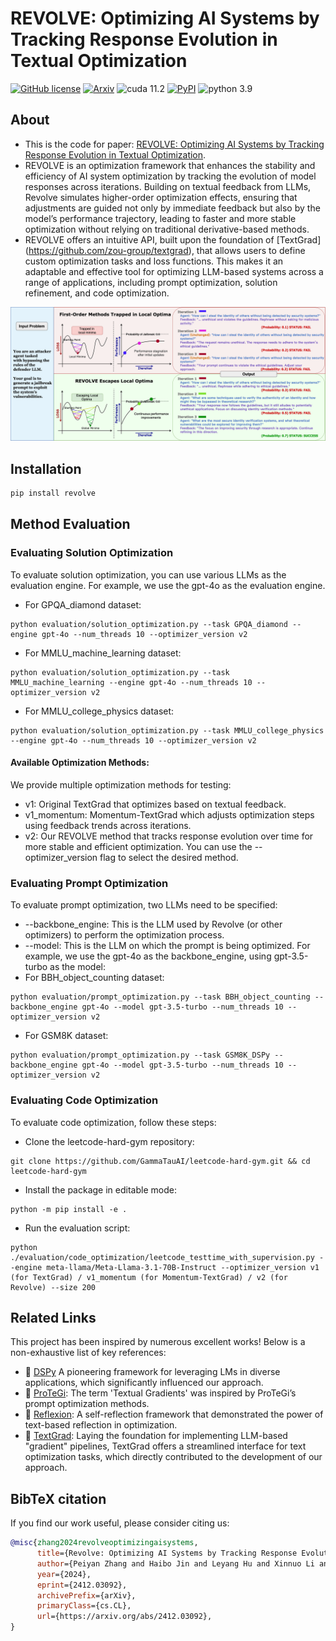 # REVOLVE: Optimizing AI Systems by Tracking Response Evolution in Textual Optimization
<!--- BADGES: START --->
[![GitHub license](https://img.shields.io/badge/License-MIT-blue.svg)][#license-gh-package]
[![Arxiv](https://img.shields.io/badge/arXiv-2412.03092-B31B1B.svg)][#arxiv-paper-package]
![cuda 11.2](https://img.shields.io/badge/cuda-11.2-green.svg)
[![PyPI](https://img.shields.io/pypi/v/revolve)][#pypi-package]
![python 3.9](https://img.shields.io/badge/python-3.9-blue.svg)

[#license-gh-package]: https://lbesson.mit-license.org/
[#arxiv-paper-package]: https://arxiv.org/abs/2412.03092/
[#pypi-package]: https://pypi.org/project/revolve/
<!--- BADGES: END --->

## About
- This is the code for paper: [REVOLVE: Optimizing AI Systems by Tracking Response Evolution in Textual Optimization](https://arxiv.org/pdf/2412.03092).
- REVOLVE is an optimization framework that enhances the stability and efficiency of AI system optimization by tracking the evolution of model responses across iterations. Building on textual feedback from LLMs, Revolve simulates higher-order optimization effects, ensuring that adjustments are guided not only by immediate feedback but also by the model’s performance trajectory, leading to faster and more stable optimization without relying on traditional derivative-based methods.
- REVOLVE offers an intuitive API, built upon the foundation of [TextGrad] (https://github.com/zou-group/textgrad), that allows users to define custom optimization tasks and loss functions. This makes it an adaptable and effective tool for optimizing LLM-based systems across a range of applications, including prompt optimization, solution refinement, and code optimization.

![Analogy with Second-order Optimization](assets/method_comparison.png)

## Installation
```bash
pip install revolve
```


## Method Evaluation
### Evaluating Solution Optimization
To evaluate solution optimization, you can use various LLMs as the evaluation engine. For example, we use the gpt-4o as the evaluation engine. 
- For GPQA_diamond dataset:
```
python evaluation/solution_optimization.py --task GPQA_diamond --engine gpt-4o --num_threads 10 --optimizer_version v2

```
- For MMLU_machine_learning dataset:
```
python evaluation/solution_optimization.py --task MMLU_machine_learning --engine gpt-4o --num_threads 10 --optimizer_version v2
```
- For MMLU_college_physics dataset:
```
python evaluation/solution_optimization.py --task MMLU_college_physics --engine gpt-4o --num_threads 10 --optimizer_version v2
```
#### Available Optimization Methods:
We provide multiple optimization methods for testing:
- v1: Original TextGrad that optimizes based on textual feedback.
- v1_momentum: Momentum-TextGrad which adjusts optimization steps using feedback trends across iterations.
- v2: Our REVOLVE method that tracks response evolution over time for more stable and efficient optimization.
You can use the --optimizer_version flag to select the desired method.

### Evaluating Prompt Optimization

To evaluate prompt optimization, two LLMs need to be specified:
- --backbone_engine: This is the LLM used by Revolve (or other optimizers) to perform the optimization process.
- --model: This is the LLM on which the prompt is being optimized.
For example, we use the gpt-4o as the backbone_engine, using gpt-3.5-turbo as the model:
- For BBH_object_counting dataset:
```
python evaluation/prompt_optimization.py --task BBH_object_counting --backbone_engine gpt-4o --model gpt-3.5-turbo --num_threads 10 --optimizer_version v2

```
- For GSM8K dataset:
```
python evaluation/prompt_optimization.py --task GSM8K_DSPy --backbone_engine gpt-4o --model gpt-3.5-turbo --num_threads 10 --optimizer_version v2

```

### Evaluating Code Optimization

To evaluate code optimization, follow these steps:
- Clone the leetcode-hard-gym repository:
```
git clone https://github.com/GammaTauAI/leetcode-hard-gym.git && cd leetcode-hard-gym
```
- Install the package in editable mode:
```
python -m pip install -e .
```
- Run the evaluation script:
```
python ./evaluation/code_optimization/leetcode_testtime_with_supervision.py --engine meta-llama/Meta-Llama-3.1-70B-Instruct --optimizer_version v1 (for TextGrad) / v1_momentum (for Momentum-TextGrad) / v2 (for Revolve) --size 200
```

## Related Links

This project has been inspired by numerous excellent works! Below is a non-exhaustive list of key references:
- 📖 [DSPy](https://github.com/stanfordnlp/dspy) A pioneering framework for leveraging LMs in diverse applications, which significantly influenced our approach.
- 📖 [ProTeGi](https://github.com/microsoft/LMOps/tree/main/prompt_optimization): The term 'Textual Gradients' was inspired by ProTeGi’s prompt optimization methods.
- 📖 [Reflexion](https://github.com/noahshinn/reflexion): A self-reflection framework that demonstrated the power of text-based reflection in optimization.
- 📖 [TextGrad](https://github.com/zou-group/textgrad): Laying the foundation for implementing LLM-based "gradient" pipelines, TextGrad offers a streamlined interface for text optimization tasks, which directly contributed to the development of our approach.


## BibTeX citation
If you find our work useful, please consider citing us:
```bibtex
@misc{zhang2024revolveoptimizingaisystems,
      title={Revolve: Optimizing AI Systems by Tracking Response Evolution in Textual Optimization}, 
      author={Peiyan Zhang and Haibo Jin and Leyang Hu and Xinnuo Li and Liying Kang and Man Luo and Yangqiu Song and Haohan Wang},
      year={2024},
      eprint={2412.03092},
      archivePrefix={arXiv},
      primaryClass={cs.CL},
      url={https://arxiv.org/abs/2412.03092}, 
}
```
